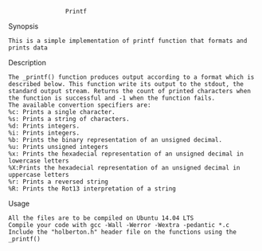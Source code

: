 					Printf
Synopsis

	This is a simple implementation of printf function that formats and prints data

Description

	The _printf() function produces output according to a format which is described below. This function write its output to the stdout, the standard output stream. Returns the count of printed characters when the function is successful and -1 when the function fails.
	The available convertion specifiers are:
	%c: Prints a single character. 
	%s: Prints a string of characters. 
	%d: Prints integers. 
	%i: Prints integers. 
	%b: Prints the binary representation of an unsigned decimal. 
	%u: Prints unsigned integers 
	%x: Prints the hexadecial representation of an unsigned decimal in lowercase letters 
	%X:Prints the hexadecial representation of an unsigned decimal in uppercase letters 
	%r: Prints a reversed string 
	%R: Prints the Rot13 interpretation of a string
 
Usage

	All the files are to be compiled on Ubuntu 14.04 LTS 
	Compile your code with gcc -Wall -Werror -Wextra -pedantic *.c 
	Include the "holberton.h" header file on the functions using the _printf() 
